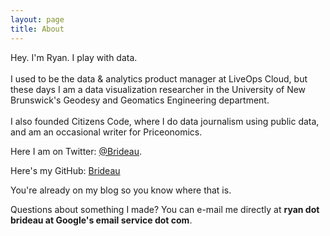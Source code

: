 ```yaml
---
layout: page
title: About
---
```


<p class="message">
  Hey. I'm Ryan. I play with data.
<br><br>
  I used to be the data & analytics product manager at LiveOps Cloud, but these days I am a data visualization researcher in the University of New Brunswick's Geodesy and Geomatics Engineering department.
<br><br>
  I also founded Citizens Code, where I do data journalism using public data, and am an occasional writer for Priceonomics.
</p>

Here I am on Twitter: [@Brideau](https://twitter.com/Brideau).

Here's my GitHub: [Brideau](https://github.com/brideau)

You're already on my blog so you know where that is.

Questions about something I made? You can e-mail me directly at **ryan dot brideau at Google's email service dot com**.

